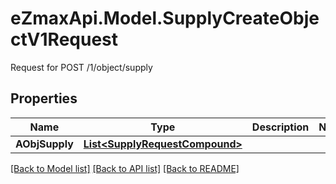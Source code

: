 # eZmaxApi.Model.SupplyCreateObjectV1Request
Request for POST /1/object/supply

## Properties

Name | Type | Description | Notes
------------ | ------------- | ------------- | -------------
**AObjSupply** | [**List&lt;SupplyRequestCompound&gt;**](SupplyRequestCompound.md) |  | 

[[Back to Model list]](../README.md#documentation-for-models) [[Back to API list]](../README.md#documentation-for-api-endpoints) [[Back to README]](../README.md)

